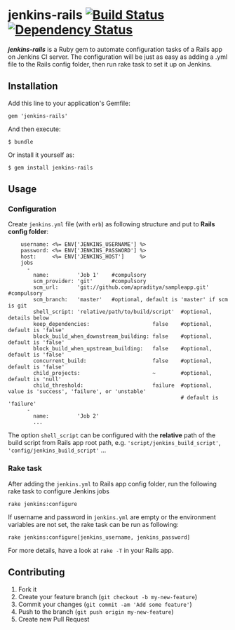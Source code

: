 # jenkins-rails [![Build Status](https://travis-ci.org/anhkind/jenkins-rails.png?branch=master)](https://travis-ci.org/anhkind/jenkins-rails) [![Dependency Status](https://gemnasium.com/anhkind/jenkins-rails.png)](https://gemnasium.com/anhkind/jenkins-rails)

***jenkins-rails*** is a Ruby gem to automate configuration tasks of a Rails app on Jenkins CI server. The configuration will be just as easy as adding a .yml file to the Rails config folder, then run rake task to set it up on Jenkins.


## Installation

Add this line to your application's Gemfile:

    gem 'jenkins-rails'

And then execute:

    $ bundle

Or install it yourself as:

    $ gem install jenkins-rails

## Usage

### Configuration

Create `jenkins.yml` file (with `erb`) as following structure and put to **Rails config folder**:

        username: <%= ENV['JENKINS_USERNAME'] %>
        password: <%= ENV['JENKINS_PASSWORD'] %>
        host:     <%= ENV['JENKINS_HOST']     %>
        jobs
          -
            name:         'Job 1'    #compulsory
            scm_provider: 'git'      #compulsory
            scm_url:      'git://github.com/apraditya/sampleapp.git'  #compulsory
            scm_branch:   'master'   #optional, default is 'master' if scm is git
            shell_script: 'relative/path/to/build/script'  #optional, details below
            keep_dependencies:                    false    #optional, default is 'false'
            block_build_when_downstream_building: false    #optional, default is 'false'
            block_build_when_upstream_building:   false    #optional, default is 'false'
            concurrent_build:                     false    #optional, default is 'false'
            child_projects:                       ~        #optional, default is 'null'
            child_threshold:                      failure  #optional, value is 'success', 'failure', or 'unstable'
                                                           # default is 'failure'
          -
            name:         'Job 2' 
            ...
            
The option `shell_script` can be configured with the **relative** path of the build script from Rails app root path, e.g. `'script/jenkins_build_script'`, `'config/jenkins_build_script'` ...

### Rake task
After adding the `jenkins.yml` to Rails app config folder, run the following rake task to configure Jenkins jobs

    rake jenkins:configure
    
If username and password in `jenkins.yml` are empty or the environment variables are not set, the rake task can be run as following:

    rake jenkins:configure[jenkins_username, jenkins_password]

For more details, have a look at `rake -T` in your Rails app.

## Contributing

1. Fork it
2. Create your feature branch (`git checkout -b my-new-feature`)
3. Commit your changes (`git commit -am 'Add some feature'`)
4. Push to the branch (`git push origin my-new-feature`)
5. Create new Pull Request
